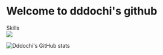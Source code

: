 # Welcome to dddochi's github

Skills
<br/>
<img src="https://img.shields.io/badge/Flutter-02569B?style=flat-square&logo=Flutter&logoColor=white"/>




![Dddochi's GitHub stats](https://github-readme-stats.vercel.app/api?username=dddochi&show_icons=true&theme=dracula)
